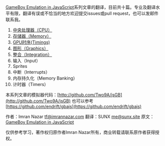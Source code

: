 [GameBoy Emulation in JavaScript](http://imrannazar.com/GameBoy-Emulation-in-JavaScript:-The-CPU)系列文章的翻译，目前共十篇。专业及翻译水平有限，翻译有误或不恰当的地方欢迎提交issues或pull request，也可以发邮件联系我。

1. [中央处理器（CPU）](/JavaScript模拟GameBoy-CPU.md)
2. [存储器（Memory）](/JavaScript模拟GameBoy-存储器.md)
3. [GPU时序(Timings)](/JavaScript模拟GameBoy-GPU时序.md)
4. [图形（Graphics）](/JavaScript模拟GameBoy-图形.md)
5. [整合（Integration）](/JavaScript模拟GameBoy-整合.md)
6. 输入（Input）
7. Sprites
8. 中断（Interrupts）
9. 内存持久化（Memory Banking）
10. 计时器（Timers）

本系列文章的模拟器代码：[http://github.com/Two9A/jsGB](http://github.com/Two9A/jsGB)
也可以参考[https://github.com/endrift/gbajs](https://github.com/endrift/gbajs)

作者：Imran Nazar <tf@imrannazar.com>
翻译：SUNX <me@sunx.site>
原文：[GameBoy Emulation in JavaScript](http://imrannazar.com/GameBoy-Emulation-in-JavaScript:-The-CPU)

仅供参考学习，著作权归原作者Imran Nazar所有，商业转载请联系原作者获得授权。




